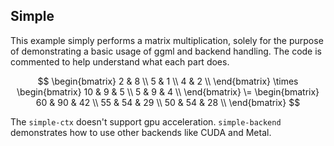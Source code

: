 ## Simple

This example simply performs a matrix multiplication, solely for the purpose of demonstrating a basic usage of ggml and backend handling. The code is commented to help understand what each part does.

$$
\begin{bmatrix}
2 & 8 \\
5 & 1 \\
4 & 2 \\
\end{bmatrix}
\times
\begin{bmatrix}
10 & 9 & 5 \\
5 & 9 & 4 \\
\end{bmatrix}
\=
\begin{bmatrix}
60 & 90 & 42 \\
55 & 54 & 29 \\
50 & 54 & 28 \\
\end{bmatrix}
$$

The `simple-ctx` doesn't support gpu acceleration. `simple-backend` demonstrates how to use other backends like CUDA and Metal.
